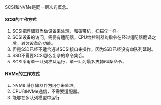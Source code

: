 SCSI和NVMe是同一层次的概念。

#### SCSI的工作方式
1. SCSI把存储器当做设备来处理，和磁带机，扫描仪一样。
2. SCSI设备的访问，需要有适配器，CPU给控制器的指令在经过适配器翻译之后，转为设备的功能。
3. 但是SSD已经不适合通过SCSI接口来操作，因为SSD已经没有单队列延时。
4. SSD不需要SCSI那么复杂的命令集合。
5. SCSI采用单一队列模型运行，单一队列最多支持64条命令。

#### NVMe的工作方式
1. NVMe 将存储器作为内存来处理。
2. CPU和NVMe通信，不需要适配器。
3. 能够在多队列模型中运行
